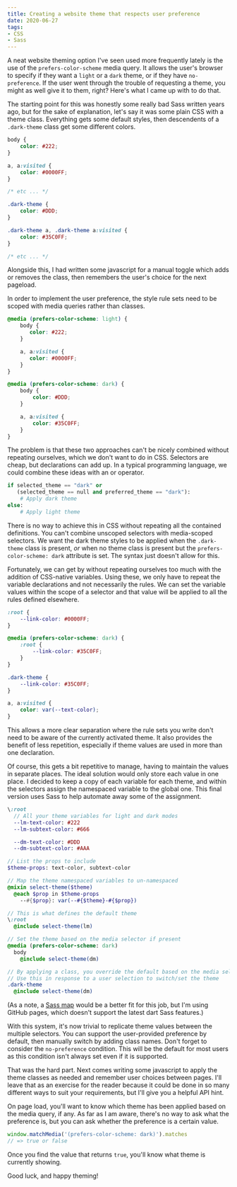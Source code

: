 ```yaml
---
title: Creating a website theme that respects user preference
date: 2020-06-27
tags:
- CSS
- Sass
---
```


A neat website theming option I've seen used more frequently lately is the use
of the `prefers-color-scheme` media query. It allows the user's browser to
specify if they want a `light` or a `dark` theme, or if they have
`no-preference`. If the user went through the trouble of requesting a theme, you
might as well give it to them, right? Here's what I came up with to do that.

The starting point for this was honestly some really bad Sass written years ago,
but for the sake of explanation, let's say it was some plain CSS with a theme
class. Everything gets some default styles, then descendents of a `.dark-theme`
class get some different colors.

```css
body {
    color: #222;
}

a, a:visited {
    color: #0000FF;
}

/* etc ... */

.dark-theme {
    color: #DDD;
}

.dark-theme a, .dark-theme a:visited {
    color: #35C0FF;
}

/* etc ... */
```

Alongside this, I had written some javascript for a manual toggle which adds or
removes the class, then remembers the user's choice for the next pageload.

In order to implement the user preference, the style rule sets need to be scoped
with media queries rather than classes.

```css
@media (prefers-color-scheme: light) {
    body {
       color: #222;
    }

    a, a:visited {
       color: #0000FF;
    }
}

@media (prefers-color-scheme: dark) {
    body {
        color: #DDD;
    }

    a, a:visited {
        color: #35C0FF;
    }
}
```

The problem is that these two approaches can't be nicely combined without
repeating ourselves, which we don't want to do in CSS. Selectors are cheap, but
declarations can add up. In a typical programming language, we could combine
these ideas with an or operator.

```python
if selected_theme == "dark" or
   (selected_theme == null and preferred_theme == "dark"):
    # Apply dark theme
else:
    # Apply light theme
```

There is no way to achieve this in CSS without repeating all the contained
definitions. You can't combine unscoped selectors with media-scoped selectors.
We want the dark theme styles to be applied when the `.dark-theme` class is
present, _or_ when no theme class is present but the `prefers-color-scheme:
dark` attribute is set. The syntax just doesn't allow for this.

Fortunately, we can get by without repeating ourselves too much with the
addition of CSS-native variables. Using these, we only have to repeat the
variable declarations and not necessarily the rules.  We can set the variable
values within the scope of a selector and that value will be applied to all the
rules defined elsewhere.

```css
:root {
    --link-color: #0000FF;
}

@media (prefers-color-scheme: dark) {
    :root {
        --link-color: #35C0FF;
    }
}

.dark-theme {
    --link-color: #35C0FF;
}

a, a:visited {
    color: var(--text-color);
}
```

This allows a more clear separation where the rule sets you write don't need to
be aware of the currently activated theme. It also provides the benefit of less
repetition, especially if theme values are used in more than one declaration.

Of course, this gets a bit repetitive to manage, having to maintain the values
in separate places. The ideal solution would only store each value in one place.
I decided to keep a copy of each variable for each theme, and within the
selectors assign the namespaced variable to the global one. This final version
uses Sass to help automate away some of the assignment.

```sass
\:root
  // All your theme variables for light and dark modes
  --lm-text-color: #222
  --lm-subtext-color: #666

  --dm-text-color: #DDD
  --dm-subtext-color: #AAA

// List the props to include
$theme-props: text-color, subtext-color

// Map the theme namespaced variables to un-namespaced
@mixin select-theme($theme)
  @each $prop in $theme-props
    --#{$prop}: var(--#{$theme}-#{$prop})

// This is what defines the default theme
\:root
  @include select-theme(lm)

// Set the theme based on the media selector if present
@media (prefers-color-scheme: dark)
  body
    @include select-theme(dm)

// By applying a class, you override the default based on the media selector
// Use this in response to a user selection to switch/set the theme
.dark-theme
  @include select-theme(dm)
```

(As a note, a [Sass map](https://sass-lang.com/documentation/values/maps) would
be a better fit for this job, but I'm using GitHub pages, which doesn't support
the latest dart Sass features.)

With this system, it's now trivial to replicate theme values between the
multiple selectors. You can support the user-provided preference by default,
then manually switch by adding class names. Don't forget to consider the
`no-preference` condition. This will be the default for most users as this
condition isn't always set even if it is supported.

That was the hard part. Next comes writing some javascript to apply the theme
classes as needed and remember user choices between pages. I'll leave that as an
exercise for the reader because it could be done in so many different ways to
suit your requirements, but I'll give you a helpful API hint.

On page load, you'll want to know which theme has been applied based on the
media query, if any. As far as I am aware, there's no way to ask what the
preference is, but you can ask whether the preference is a certain value.

```js
window.matchMedia('(prefers-color-scheme: dark)').matches
// => true or false
```

Once you find the value that returns `true`, you'll know what theme is currently
showing.

Good luck, and happy theming!
